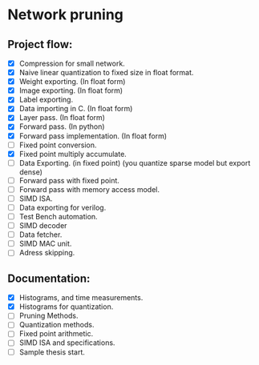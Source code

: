 # Network pruning

## Project flow:

- [X] Compression for small network.
- [X] Naive linear quantization to fixed size in float format.
- [X] Weight exporting. (In float form)
- [X] Image exporting. (In float form)
- [X] Label exporting.
- [X] Data importing in C. (In float form)
- [X] Layer pass. (In float form)
- [X] Forward pass. (In python)
- [X] Forward pass implementation. (In float form)
- [ ] Fixed point conversion.
- [X] Fixed point multiply accumulate.
- [ ] Data Exporting. (in fixed point) (you quantize sparse model but export dense)
- [ ] Forward pass with fixed point.
- [ ] Forward pass with memory access model.
- [ ] SIMD ISA.
- [ ] Data exporting for verilog.
- [ ] Test Bench automation.
- [ ] SIMD decoder
- [ ] Data fetcher.
- [ ] SIMD MAC unit.
- [ ] Adress skipping.

## Documentation:
- [X] Histograms, and time measurements.
- [X] Histograms for quantization.
- [ ] Pruning Methods.
- [ ] Quantization methods.
- [ ] Fixed point arithmetic.
- [ ] SIMD ISA and specifications.
- [ ] Sample thesis start.
